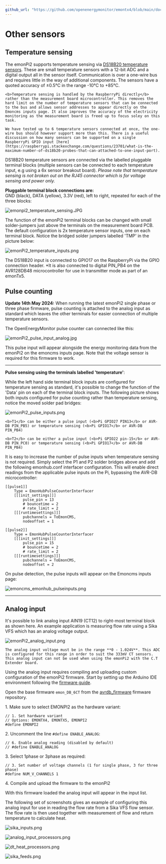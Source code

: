 ```yaml
---
github_url: "https://github.com/openenergymonitor/emontx4/blob/main/docs/other_sensors.md"
---
```


# Other sensors

## Temperature sensing

The emonPi2 supports temperature sensing via [DS18B20 temperature sensors](../electricity-monitoring/temperature/DS18B20-temperature-sensing.md). These are small temperature sensors with a 12-bit ADC and a digital output all in the sensor itself. Communication is over a one-wire bus and requires little in the way of additional components. The sensors have a quoted accuracy of ±0.5°C in the range -10°C to +85°C.

```{tip}
<b>Temperature sensing is handled by the RaspberryPi directly</b> rather than the measurement board microcontroller. This removes the hard limit on the number of temperature sensors that can be connected to the bus and allows sensor addresses to appear directly on the Emoncms inputs page. It also improves the accuracy of the electricity monitoring as the measurement board is freed up to focus soley on this task.

We have tested up to 6 temperature sensors connected at once, the one-wire bus should however support more than this. There is a useful discussion on how many sensors can be supported on a single RaspberryPi GPIO input [here](https://raspberrypi.stackexchange.com/questions/23701/what-is-the-maximum-number-of-ds18b20-probes-that-can-attached-to-one-input-port).
```

DS18B20 temperature sensors are connected via the labelled pluggable terminal blocks (multiple sensors can be connected to each temperature input, e.g using a 6x sensor breakout board). *Please note that temperature sensing is not broken out on the RJ45 connector which is for voltage sensing and power only.* 

**Pluggable terminal block connections are:**<br>
GND (black), DATA (yellow), 3.3V (red), left to right, repeated for each of the three blocks:

![emonpi2_temperature_sensing.JPG](img/emonpi2_temperature_sensing.JPG)

The function of the emonPi2 terminal blocks can be changed with small solder-jumpers just above the terminals on the measurement board PCB. The default configuration is 2x temperature sensor inputs, one on each terminal block. Notice the bridged solder jumpers labelled 'TMP' in the picture below: 

![emonPi2_temperature_inputs.png](img/emonPi2_temperature_inputs.png)

The DS18B20 input is connected to GPIO17 on the RaspberryPi via the GPIO connection header. *It is also connected to digital PIN_PB4 on the AVR128DB48 microcontroller for use in transmitter mode as part of an emonTx5.

## Pulse counting

**Update 14th May 2024:** When running the latest emonPi2 single phase or three phase firmware, pulse counting is attached to the analog input as standard which leaves the other terminals for easier connection of multiple temperature sensors.

The OpenEnergyMonitor pulse counter can connected like this:


![emonPi2_pulse_input_analog.jpg](img/emonPi2_pulse_input_analog.jpg)

This pulse input will appear alongside the energy monitoring data from the emonPi2 on the emoncms inputs page. Note that the voltage sensor is required for this firmware to work.

---

**Pulse sensing using the terminals labelled 'temperature'**:

While the left hand side terminal block inputs are configured for temperature sensing as standard, it's possible to change the function of the 'Data' pin on each of the terminal block inputs. The following picture shows both inputs configured for pulse counting rather than temperature sensing, notice the moved solder pad bridges:

![emonPi2_pulse_inputs.png](img/emonPi2_pulse_inputs.png)

```{note}
<b>T1</b> can be either a pulse input (<b>Pi GPIO27 PIN13</b> or AVR-DB PIN_PB5) or temperature sensing (<b>Pi GPIO17</b> or AVR-DB PIN_PB4)

<b>T2</b> can be either a pulse input (<b>Pi GPIO22 pin-15</b> or AVR-DB PIN_PC0) or temperature sensing (<b>Pi GPIO17</b> or AVR-DB PIN_PB4)
```



It is easy to increase the number of pulse inputs when temperature sensing is not required. Simply select the P1 and P2 solder bridges above and add the following emonhub.conf interfacer configuration. This will enable direct readings from the applicable pulse inputs on the Pi, bypassing the AVR-DB microcontroller:

```
[[pulse1]]
    Type = EmonHubPulseCounterInterfacer
    [[[init_settings]]]
        pulse_pin = 13
        # bouncetime = 2
        # rate_limit = 2
    [[[runtimesettings]]]
        pubchannels = ToEmonCMS,
        nodeoffset = 1

[[pulse2]]
    Type = EmonHubPulseCounterInterfacer
    [[[init_settings]]]
        pulse_pin = 15
        # bouncetime = 2
        # rate_limit = 2
    [[[runtimesettings]]]
        pubchannels = ToEmonCMS,
        nodeoffset = 2
```

On pulse detection, the pulse inputs will appear on the Emoncms inputs page:

![emoncms_emonhub_pulseinputs.png](img/emoncms_emonhub_pulseinputs.png)

---

## Analog input

It's possible to link analog input AIN19 (CT12) to right-most terminal block as shown here. An example application is measuring flow rate using a Sika VFS which has an analog voltage output.

![emonPi2_analog_input.png](img/emonPi2_analog_input.png)

```{warning}
The analog input voltage must be in the range **0 - 1.024V**. This ADC is configured for this range in order to suit the 333mV CT sensors. This analog input can not be used when using the emonPi2 with the C.T Extender board.
```

Using the analog input requires compiling and uploading custom configuration of the emonPi2 firmware. Start by setting up the Arduino IDE environment following the [firmware guide](firmware.md).

Open the base firmware `emon_DB_6CT` from the [avrdb_firmware](https://github.com/openenergymonitor/avrdb_firmware) firmware repository.

1\. Make sure to select EMONPI2 as the hardware variant:

```
// 1. Set hardware variant
// Options: EMONTX4, EMONTX5, EMONPI2
#define EMONPI2
```

2\. Uncomment the line `#define ENABLE_ANALOG`:

```
// 6. Enable analog reading (disabled by default)
// #define ENABLE_ANALOG
```

3\. Select 1phase or 3phase as required:

```
// 3. Set number of voltage channels (1 for single phase, 3 for three phase)
#define NUM_V_CHANNELS 1
```

4\. Compile and upload the firmware to the emonPi2

With this firmware loaded the analog input will appear in the input list.

The following set of screenshots gives an example of configuring this analog input for use in reading the flow rate from a Sika VFS flow sensor. The flow rate is then used together with measurement of flow and return temperature to calculate heat.

![sika_inputs.png](img/sika_inputs.png)

![analog_input_processors.png](img/analog_input_processors.png)

![dt_heat_processors.png](img/dt_heat_processors.png)

![sika_feeds.png](img/sika_feeds.png)
